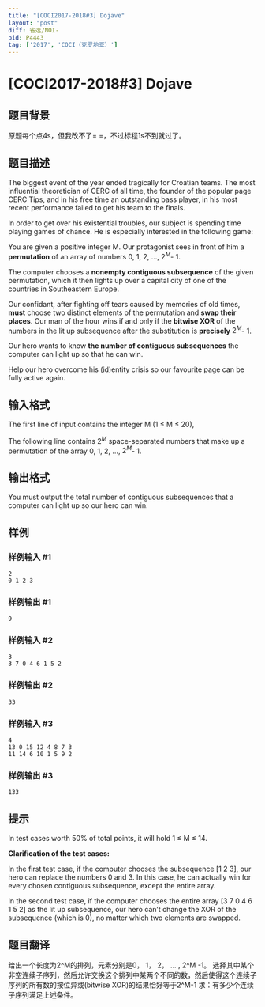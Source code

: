 ```yaml
---
title: "[COCI2017-2018#3] Dojave"
layout: "post"
diff: 省选/NOI-
pid: P4443
tag: ['2017', 'COCI（克罗地亚）']
---
```

# [COCI2017-2018#3] Dojave
## 题目背景

原题每个点4s，但我改不了= =，不过标程1s不到就过了。
## 题目描述

The biggest event of the year ended tragically for Croatian teams. The most influential theoretician of CERC of all time, the founder of the popular page CERC Tips, and in his free time an outstanding bass player, in his most recent performance failed to get his team to the finals.

In order to get over his existential troubles, our subject is spending time playing games of chance. He is especially interested in the following game:

You are given a positive integer M. Our protagonist sees in front of him a **permutation** of an array of numbers 0, 1, 2, ..., $2^M$- 1.

The computer chooses a **nonempty contiguous subsequence** of the given permutation, which it then lights up over a capital city of one of the countries in Southeastern Europe.

Our confidant, after fighting off tears caused by memories of old times, **must** choose two distinct elements of the permutation and **swap their places**​. Our man of the hour wins if and only if the **bitwise XOR** of the numbers in the lit up subsequence after the substitution is **precisely**​ $2^M$- 1.

Our hero wants to know **the number of contiguous subsequences** ​the computer can light up so that he can win.

Help our hero overcome his (id)entity crisis so our favourite page can be fully active again.

## 输入格式

The first line of input contains the integer M (1 ≤ M ≤ 20),

The following line contains $2^M$ space-separated numbers that make up a permutation of the array 0, 1, 2, ..., $2^M$- 1.

## 输出格式

You must output the total number of contiguous subsequences that a computer can light up so our hero can win.

## 样例

### 样例输入 #1
```
2
0 1 2 3

```
### 样例输出 #1
```
9
```
### 样例输入 #2
```
3
3 7 0 4 6 1 5 2

```
### 样例输出 #2
```
33
```
### 样例输入 #3
```
4
13 0 15 12 4 8 7 3
11 14 6 10 1 5 9 2

```
### 样例输出 #3
```
133
```
## 提示

In test cases worth 50% of total points, it will hold 1 ≤ M ≤ 14.

**Clarification​ ​of​ ​the​ ​test​ ​cases:**

In the first test case, if the computer chooses the subsequence [1 2 3], our hero can replace the numbers 0 and 3. In this case, he can actually win for every chosen contiguous subsequence, except the entire array.

In the second test case, if the computer chooses the entire array [3 7 0 4 6 1 5 2] as the lit up subsequence, our hero can’t change the XOR of the subsequence (which is 0), no matter which two elements are swapped.
## 题目翻译

给出一个长度为2^M的排列，元素分别是0， 1， 2， ... , 2^M -1。
选择其中某个非空连续子序列，然后允许交换这个排列中某两个不同的数，然后使得这个连续子序列的所有数的按位异或(bitwise XOR)的结果恰好等于2^M-1
求：有多少个连续子序列满足上述条件。




